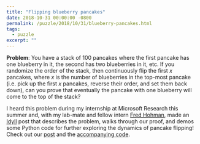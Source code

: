 ```yaml
---
title: "Flipping blueberry pancakes"
date: 2018-10-31 00:00:00 -0800
permalink: /puzzle/2018/10/31/blueberry-pancakes.html
tags:
  - puzzle
excerpt: ""
---
```


**Problem**: You have a stack of 100 pancakes where the first pancake has one blueberry in it, the second has two blueberries in it, etc. If you randomize the order of the stack, then continuously flip the first _x_ pancakes, where _x_ is the number of blueberries in the top-most pancake (i.e. pick up the first _x_ pancakes, reverse their order, and set them back down), can you prove that eventually the pancake with one blueberry will come to the top of the stack?

I heard this problem during my internship at Microsoft Research this summer and, with my lab-mate and fellow intern [Fred Hohman](https://fredhohman.com/), made an [Idyll](https://idyll-lang.org/) post that describes the problem, walks through our proof, and demos some Python code for further exploring the dynamics of pancake flipping! Check out our [post](https://idyll.pub/post/blueberry-pancakes-28b1a2e1a8986c44ac091f08/) and the [accompanying code](https://github.com/fredhohman/blueberry-pancakes).
